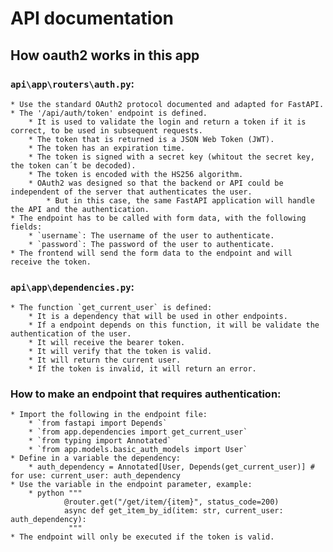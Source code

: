 # API documentation

## How oauth2 works in this app

### `api\app\routers\auth.py`:
    * Use the standard OAuth2 protocol documented and adapted for FastAPI.
    * The '/api/auth/token' endpoint is defined.
        * It is used to validate the login and return a token if it is correct, to be used in subsequent requests.
        * The token that is returned is a JSON Web Token (JWT).
        * The token has an expiration time.
        * The token is signed with a secret key (whitout the secret key, the token can´t be decoded).
        * The token is encoded with the HS256 algorithm.
        * OAuth2 was designed so that the backend or API could be independent of the server that authenticates the user.
            * But in this case, the same FastAPI application will handle the API and the authentication.
    * The endpoint has to be called with form data, with the following fields:
        * `username`: The username of the user to authenticate.
        * `password`: The password of the user to authenticate.
    * The frontend will send the form data to the endpoint and will receive the token.

### `api\app\dependencies.py`:
    * The function `get_current_user` is defined:
        * It is a dependency that will be used in other endpoints.
        * If a endpoint depends on this function, it will be validate the authentication of the user.
        * It will receive the bearer token.
        * It will verify that the token is valid.
        * It will return the current user.
        * If the token is invalid, it will return an error.

### How to make an endpoint that requires authentication:
    * Import the following in the endpoint file:
        * `from fastapi import Depends`
        * `from app.dependencies import get_current_user`
        * `from typing import Annotated`
        * `from app.models.basic_auth_models import User`
    * Define in a variable the dependency:
        * auth_dependency = Annotated[User, Depends(get_current_user)] # for use: current_user: auth_dependency
    * Use the variable in the endpoint parameter, example:
        * python """
                @router.get("/get/item/{item}", status_code=200)
                async def get_item_by_id(item: str, current_user: auth_dependency):
                 """
    * The endpoint will only be executed if the token is valid.
